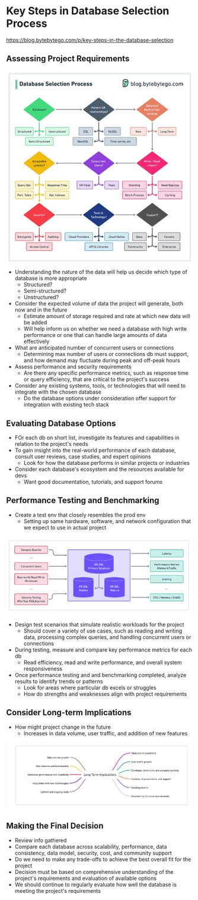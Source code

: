 # Key Steps in Database Selection Process

https://blog.bytebytego.com/p/key-steps-in-the-database-selection

## Assessing Project Requirements

![](./images/img.png)

- Understanding the nature of the data will help us decide which type of database is more 
  appropriate
  - Structured?
  - Semi-structured?
  - Unstructured?
- Consider the expected volume of data the project will generate, both now and in the future
  - Estimate amount of storage required and rate at which new data will be added
  - Will help inform us on whether we need a database with high write performance or one that 
    can handle large amounts of data effectively
- What are anticipated number of concurrent users or connections
  - Determining max number of users or connections db must support, and how demand may fluctuate 
    during peak and off-peak hours
- Assess performance and security requirements
  - Are there any specific performance metrics, such as response time or query efficiency, that 
    are critical to the project's success
- Consider any existing systems, tools, or technologies that will need to integrate with the 
  chosen database
  - Do the database options under consideration offer support for integration with existing tech 
    stack

## Evaluating Database Options

- FOr each db on short list, investigate its features and capabilities in relation to the 
  project's needs
- To gain insight into the real-world performance of each database, consult user reviews, case 
  studies, and expert opinions
  - Look for how the database performs in similar projects or industries
- Consider each database's ecosystem and the resources available for devs
  - Want good documentation, tutorials, and support forums

## Performance Testing and Benchmarking

- Create a test env that closely resembles the prod env
  - Setting up same hardware, software, and network configuration that we expect to use in 
    actual project

![](./images/img_1.png)

- Design test scenarios that simulate realistic workloads for the project
  - Should cover a variety of use cases, such as reading and writing data, processing complex 
    queries, and handling concurrent users or connections
- During testing, measure and compare key performance metrics for each db
  - Read efficiency, read and write performance, and overall system responsiveness
- Once performance testing and and benchmarking completed, analyze results to identify trends or 
  patterns
  - Look for areas where particular db excels or struggles
  - How do strengths and weaknesses align with project requirements

## Consider Long-term Implications

- How might project change in the future
  - Increases in data volume, user traffic, and addition of new features

![](./images/img_2.png)

## Making the Final Decision

- Review info gathered
- Compare each database across scalability, performance, data consistency, data model, security, 
  cost, and community support
- Do we need to make any trade-offs to achieve the best overall fit for the project
- Decision must be based on comprehensive understanding of the project's requirements and 
  evaluation of available options
- We should continue to regularly evaluate how well the database is meeting the project's 
  requirements